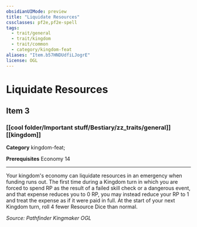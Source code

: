 ```yaml
---
obsidianUIMode: preview
title: "Liquidate Resources"
cssclasses: pf2e,pf2e-spell
tags:
  - trait/general
  - trait/kingdom
  - trait/common
  - category/kingdom-feat
aliases: "Item.b57HNDUdfiLJogrE"
license: OGL
---
```

# Liquidate Resources
## Item 3
### [[cool folder/Important stuff/Bestiary/zz_traits/general]][[kingdom]]

**Category** kingdom-feat; 



**Prerequisites** Economy 14
* * *
Your kingdom's economy can liquidate resources in an emergency when funding runs out. The first time during a Kingdom turn in which you are forced to spend RP as the result of a failed skill check or a dangerous event, and that expense reduces you to 0 RP, you may instead reduce your RP to 1 and treat the expense as if it were paid in full. At the start of your next Kingdom turn, roll 4 fewer Resource Dice than normal.

*Source: Pathfinder Kingmaker*
*OGL*